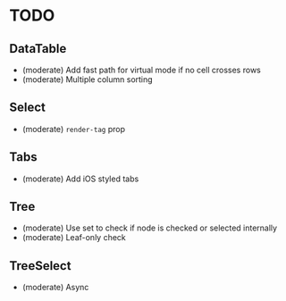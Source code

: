 # TODO

## DataTable

- (moderate) Add fast path for virtual mode if no cell crosses rows
- (moderate) Multiple column sorting

## Select

- (moderate) `render-tag` prop

## Tabs

- (moderate) Add iOS styled tabs

## Tree

- (moderate) Use set to check if node is checked or selected internally
- (moderate) Leaf-only check

## TreeSelect

- (moderate) Async
